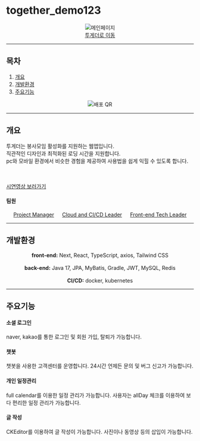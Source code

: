 # together_demo123

<p align = "center">
  <img src = "https://github.com/user-attachments/assets/af5fa01a-2ab8-4553-8e94-e04833ea9294" alt = "메인페이지">
  <br><a href = "http://175.45.203.68:3000/" target = "_blank">투게더로 이동</a>
</p>

---
## 목차

1. [개요](#개요)
2. [개발환경](#개발환경)
3. [주요기능](#주요기능)
<p align = "center">
  <img src = "https://github.com/user-attachments/assets/d28b691f-c2db-4eef-9598-7a498f673590" alt = "배포 QR">
</p>

---
## 개요

투게더는 봉사모임 활성화를 지원하는 웹앱입니다. 
<br>직관적인 디자인과 최적화된 로딩 시간을 지원합니다.
<br>pc와 모바일 환경에서 비슷한 경험을 제공하여 사용법을 쉽게 익힐 수 있도록 합니다.

<br>
<br><a href = "https://www.youtube.com/watch?v=VhMTDkDKaz0" target = "_blank">시연영상 보러가기</a>


#### 팀원
<p align = "center">
  <a href = "https://github.com/leeyehji">Project Manager</a> &emsp;
  <a href = "https://github.com/Tofubeen">Cloud and CI/CD Leader</a> &emsp;
  <a href = "https://github.com/SOOYEON21428">Front-end Tech Leader</a>
</p>

---
## 개발환경
<p align = "center">
  <strong>front-end:</strong> Next, React, TypeScript, axios, Tailwind CSS
  <br><br><strong>back-end:</strong> Java 17, JPA, MyBatis, Gradle, JWT, MySQL, Redis
  <br><br><strong>CI/CD:</strong> docker, kubernetes
</p>

---
## 주요기능
<h4>소셜 로그인</h4>
<p> naver, kakao를 통한 로그인 및 회원 가입, 탈퇴가 가능합니다. </p>

<h4>챗봇</h4>
<p> 챗봇을 사용한 고객센터를 운영합니다. 24시간 언제든 문의 및 버그 신고가 가능합니다.</p>

<h4>개인 일정관리</h4>
<p> full calendar를 이용한 일정 관리가 가능합니다. 사용자는 allDay 체크를 이용하여 보다 편리한 일정 관리가 가능합니다. </p>

<h4> 글 작성</h4>
<p> CKEditor를 이용하여 글 작성이 가능합니다. 사진이나 동영상 등의 삽입이 가능합니다. </p>
